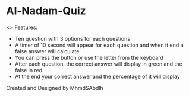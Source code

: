 # Al-Nadam-Quiz

<<JAVA project>>
Features:
  * Ten question with 3 options for each questions
  * A timer of 10 second will appear for each question and when it end a false answer will calculate
  * You can press the button or use the letter from the keyboard
  * After each question, the correct answer will display in green and the false in red
  * At the end your correct answer and the percentage of it will display
  
Created and Designed by MhmdSAbdlh

